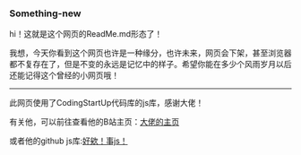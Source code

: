 ### Something-new

hi！这就是这个网页的ReadMe.md形态了！

我想，今天你看到这个网页也许是一种缘分，也许未来，网页会下架，甚至浏览器都不复存在了，但是不变的永远是记忆中的样子。希望你能在多少个风雨岁月以后还能记得这个曾经的小网页哦！

***

此网页使用了CodingStartUp代码库的js库，感谢大佬！

有关他，可以前往查看他的B站主页：[大佬的主页](https://space.bilibili.com/451368848)

或者他的github js库:[好欸！事js！](https://github.com/triggerjs/trigger)
